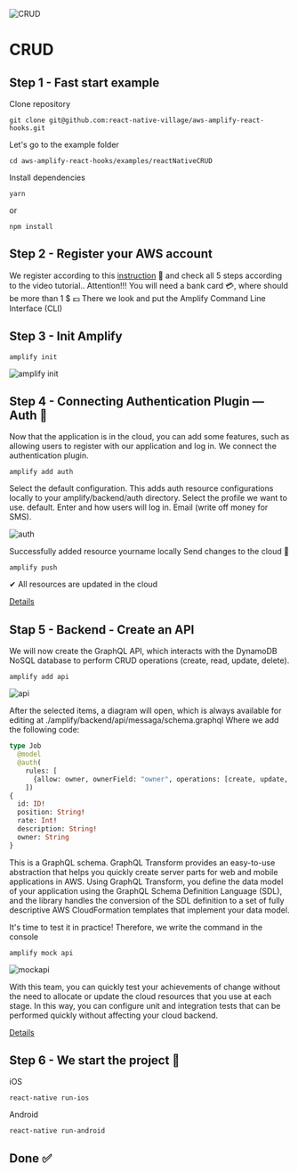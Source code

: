 ![CRUD](https://res.cloudinary.com/practicaldev/image/fetch/s--kn4qnY-k--/c_imagga_scale,f_auto,fl_progressive,h_420,q_auto,w_1000/https://res.cloudinary.com/practicaldev/image/fetch/s--edS2IST9--/c_imagga_scale%2Cf_auto%2Cfl_progressive%2Ch_420%2Cq_auto%2Cw_1000/https://thepracticaldev.s3.amazonaws.com/i/9ycncydh8czhwfk9k5kb.png)

# CRUD



## Step 1 - Fast start example

 Clone repository
 
 `git clone git@github.com:react-native-village/aws-amplify-react-hooks.git`
 
Let's go to the example folder

`cd aws-amplify-react-hooks/examples/reactNativeCRUD`

Install dependencies

`yarn`

or

`npm install`

## Step 2 - Register your AWS account

We register according to this [instruction](https://aws-amplify.github.io/docs/) 📃 and check all 5 steps according to the video tutorial..
Attention!!! You will need a bank card 💳, where should be more than 1 $ 💵
There we look and put the Amplify Command Line Interface (CLI)


## Step 3 - Init Amplify

`amplify init`

![amplify init](https://miro.medium.com/max/2948/1*LFe2FrFge8oeAWV6BikVcg.png)


## Step 4 - Connecting Authentication Plugin — Auth 🔐
Now that the application is in the cloud, you can add some features, such as allowing users to register with our application and log in.
We connect the authentication plugin.

`amplify add auth`

Select the default configuration. This adds auth resource configurations locally to your amplify/backend/auth directory.
Select the profile we want to use. default. Enter and how users will log in. Email (write off money for SMS).


![auth](https://miro.medium.com/max/3188/1*KD6KyPjd9Ac3REpgsTC9CQ.png)

Successfully added resource yourname locally
Send changes to the cloud 💭

`amplify push`

✔ All resources are updated in the cloud

[Details](https://dev.to/playra/crud-create-read-update-delete-aws-amplify-graphql-react-native-4m2b)


## Stap 5 - Backend - Create an API

We will now create the GraphQL API, which interacts with the DynamoDB NoSQL database to perform CRUD operations (create, read, update, delete).

`amplify add api`

![api](https://res.cloudinary.com/practicaldev/image/fetch/s--UZVHLKSk--/c_limit%2Cf_auto%2Cfl_progressive%2Cq_auto%2Cw_880/https://miro.medium.com/max/2994/1%2AKXb3-t8wyjjHfO1OuLH44g.png)

After the selected items, a diagram will open, which is always available for editing at ./amplify/backend/api/messaga/schema.graphql
Where we add the following code:

```graphql
type Job 
  @model
  @auth(
    rules: [
      {allow: owner, ownerField: "owner", operations: [create, update, delete]},
    ])
{
  id: ID!
  position: String!
  rate: Int!
  description: String!
  owner: String
}
```

This is a GraphQL schema. GraphQL Transform provides an easy-to-use abstraction that helps you quickly create server parts for web and mobile applications in AWS. Using GraphQL Transform, you define the data model of your application using the GraphQL Schema Definition Language (SDL), and the library handles the conversion of the SDL definition to a set of fully descriptive AWS CloudFormation templates that implement your data model.

It's time to test it in practice! Therefore, we write the command in the console

`amplify mock api`

![mockapi](https://res.cloudinary.com/practicaldev/image/fetch/s--Y5-rkmnt--/c_limit%2Cf_auto%2Cfl_progressive%2Cq_auto%2Cw_880/https://miro.medium.com/max/3124/1%2Afs-GeUIaPGVP3-5Jwi3m2Q.png)

With this team, you can quickly test your achievements of change without the need to allocate or update the cloud resources that you use at each stage. In this way, you can configure unit and integration tests that can be performed quickly without affecting your cloud backend.

 [Details](https://dev.to/playra/crud-create-read-update-delete-aws-amplify-graphql-react-native-4m2b)
 
## Step 6 - We start the project 🚀
iOS

`react-native run-ios`

Android

`react-native run-android`


## Done ✅
